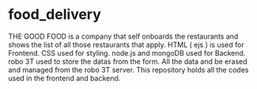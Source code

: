 # food_delivery

THE GOOD FOOD is a company that self onboards the restaurants and shows the list of all those restaurants that apply.
HTML ( ejs ) is used for Frontend.
CSS used for styling.
node.js and mongoDB used for Backend. 
robo 3T used to store the datas from the form.
All the data and be erased and managed from the robo 3T server. 
This repository holds all the codes used in the frontend and backend.
